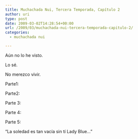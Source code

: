 ```yaml
---
title: Muchachada Nui, Tercera Temporada, Capítulo 2
author: uri
type: post
date: 2009-03-02T14:28:54+00:00
url: /2009/03/muchachada-nui-tercera-temporada-capitulo-2/
categories:
  - muchachada nui

---
```

Aún no lo he visto.

Lo sé.

No merezco vivir.

Parte1:  


Parte2:  


Parte 3:  


Parte 4:  


Parte 5:  


&#8220;La soledad es tan vacía sin tí Lady Blue&#8230;&#8221;